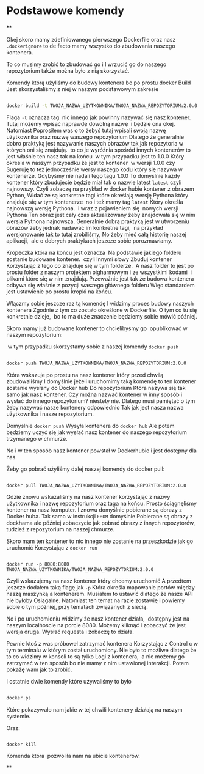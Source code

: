 # Podstawowe komendy

**

Okej skoro mamy zdefiniowanego pierwszego Dockerfile oraz nasz `.dockerignore` to de facto mamy wszystko do zbudowania naszego kontenera.

To co musimy zrobić to zbudować go i I wrzucić go do naszego repozytorium także można było z nią skorzystać.

Komendy którą użyliśmy do budowy kontenera bo po prostu docker Build Jest skorzystaliśmy z niej w naszym podstawowym zakresie

  

```bash

docker build -t TWOJA_NAZWA_UZYTKOWNIKA/TWOJA_NAZWA_REPOZYTORIUM:2.0.0 .

```

  

Flaga `-t` oznacza tag  nic innego jak powinny nazywać się nasz kontener. Tutaj możemy wpisać naprawdę dowolną nazwę  i będzie ona okej. Natomiast Poprosiłem was o to żebyś tutaj wpisali swoją nazwę użytkownika oraz nazwę waszego repozytorium Dlatego że generalnie dobro praktyką jest nazywanie naszych obrazów tak jak repozytoria w których oni się znajdują.  to co je wyróżnia spośród innych kontenerów to jest właśnie ten nasz tak na końcu  w tym przypadku jest to 1.0.0 Który określa w naszym przypadku że jest to kontener  w wersji 1.0.0 czy Sugeruję to też jednocześnie wersy naszego kodu który się nazywa w kontenerze. Gdybyśmy nie nadali tego tagu 1.0.0 To domyślnie każdy kontener który zbudujecie będzie miał tak o nazwie latest `latest` czyli najnowszy. Czyli zobaczę na przykład w docker hubie kontener z obrazem Python, Widać że są konkretne tagi które określają wersję Pythona który znajduje się w tym kontenerze  no i też mamy tag `latest` Który określa najnowszą wersję Pythona.  i wraz z pojawieniem się  nowych wersji Pythona Ten obraz jest cały czas aktualizowany żeby znajdowała się w nim wersja Pythona najnowsza. Generalnie dobrą praktyką jest w utworzeniu obrazów żeby jednak nadawać im konkretne tagi,  na przykład wersjonowanie tak to tutaj zrobiliśmy, No żeby mieć całą historię naszej aplikacji,  ale o dobrych praktykach jeszcze sobie porozmawiamy.

  

Kropeczka która na końcu jest oznacza  Na podstawie jakiego folderu zostanie budowane kontener.  czyli Innymi słowy Zbuduj kontener Korzystając z tego co znajduje się w tym folderze.  A nasz folder to jest po prostu folder z naszym projektem pigharmowym i ze wszystkimi kodami  i  plikami które się w nim znajdują. Przeważnie jest tak że budowa kontenera odbywa się właśnie z pozycji waszego głównego folderu Więc standardem jest ustawienie po prostu kropki na końcu. 

  

Włączmy sobie jeszcze raz tą komendę I widzimy proces budowy naszych kontenera Zgodnie z tym co zostało określone w Dockerfile. O tym co tu się konkretnie dzieje,  bo to ma duże znaczenie będziemy sobie mówić później.

  

Skoro mamy już budowane kontener to chcielibyśmy go  opublikować w naszym repozytorium:

  

 w tym przypadku skorzystamy sobie z naszej komendy `docker push`

  

```bash

docker push TWOJA_NAZWA_UZYTKOWNIKA/TWOJA_NAZWA_REPOZYTORIUM:2.0.0

```

  

Która wskazuje po prostu na nasz kontener który przed chwilą zbudowaliśmy I domyślnie jeżeli uruchomimy taką komendę to ten kontener zostanie wysłany do Docker hub Do repozytorium Która nazywa się tak samo jak nasz kontener. Czy można nazwać kontener w inny sposób i wysłać do innego repozytorium? niestety nie. Dlatego musi pamiętać o tym żeby nazywać nasze kontenery odpowiednio Tak jak jest nasza nazwa użytkownika i nasze repozytorium.

  

Domyślnie `docker push` Wysyła kontenera do `docker hub` Ale potem będziemy uczyć się jak wysłać nasz kontener do naszego repozytorium trzymanego w chmurze.

  

No i w ten sposób nasz kontener powstał w Dockerhubie i jest dostępny dla nas.

  

Żeby go pobrać użyliśmy dalej naszej komendy do docker pull:

  

```

docker pull TWOJA_NAZWA_UZYTKOWNIKA/TWOJA_NAZWA_REPOZYTORIUM:2.0.0

```

  

Gdzie znowu wskazaliśmy na nasz kontener korzystając z nazwy użytkownika i nazwę repozytorium oraz taga na końcu. Prosto ściągnęliśmy kontener na nasz komputer. I znowu domyślnie pobierane są obrazy z Docker huba. Tak samo w instrukcji `FROM` domyślnie Pobierane są obrazy z dockhama ale później zobaczycie jak pobrać obrazy z innych repozytorów, tudzież z repozytorium na naszej chmurze.

  

Skoro mam ten kontener to nic innego nie zostanie na przeszkodzie jak go uruchomić Korzystając z `docker run`

  

```

docker run -p 8080:8080 TWOJA_NAZWA_UZYTKOWNIKA/TWOJA_NAZWA_REPOZYTORIUM:2.0.0

```

  

Czyli wskazujemy na nasz kontener który chcemy uruchomić A przedtem jeszcze dodałem taką flagę jak `-p` Która określa mapowanie portów między naszą maszynką a kontenerem. Musiałem to ustawić dlatego że nasze API nie byłoby Osiągalne. Natomiast ten temat na razie zostawię i powiemy sobie o tym później, przy tematach związanych z siecią. 

  

No i po uruchomieniu widzimy że nasz kontener działa,  dostępny jest na naszym localhoscie na porcie 8080. Możemy kliknąć i zobaczyć że jest wersja druga. Wysłać requesta i zobaczę to działa. 

  

Pewnie ktoś z was próbował zatrzymać kontenera Korzystając z Control c w tym terminalu w którym został uruchomiony. Nie było to możliwe dlatego że  to co widzimy w konsoli to są tylko Logi z kontenera,  a nie możemy go zatrzymać w ten sposób bo nie mamy z nim ustawionej interakcji. Potem pokażę wam jak to zrobić. 

  

I ostatnie dwie komendy które używaliśmy to było 

  

```bash 

docker ps

```

  

Które pokazywało nam jakie w tej chwili kontenery działają na naszym systemie.

  

Oraz:

  

```bash

docker kill

```

  

Komenda która  pozwoliła nam na ubicie kontenerów.

  
  
**